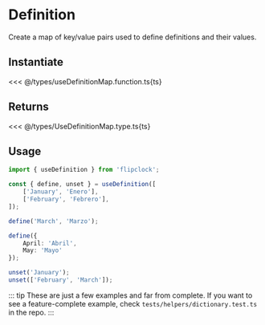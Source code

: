 # Definition

Create a map of key/value pairs used to define definitions and their values.

## Instantiate

<<< @/types/useDefinitionMap.function.ts{ts}

## Returns

<<< @/types/UseDefinitionMap.type.ts{ts}

## Usage

```ts
import { useDefinition } from 'flipclock';

const { define, unset } = useDefinition([
    ['January', 'Enero'],
    ['February', 'Febrero'],
]);

define('March', 'Marzo');

define({
    April: 'Abril',
    May: 'Mayo'
});

unset('January');
unset(['February', 'March']);
```

::: tip
These are just a few examples and far from complete. If you want to see a feature-complete example, check `tests/helpers/dictionary.test.ts` in the repo.
:::
